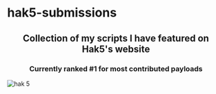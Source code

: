 # hak5-submissions
<div align="center"><h2>Collection of my scripts I have featured on Hak5's website</h2></div>
<div align="center"><h3>Currently ranked #1 for most contributed payloads</h3></div>

![hak 5](https://github.com/I-Am-Jakoby/hak5-submissions/blob/main/Assets/hak5-sub.png)

